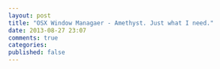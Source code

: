 ```yaml
---
layout: post
title: "OSX Window Managaer - Amethyst. Just what I need."
date: 2013-08-27 23:07
comments: true
categories: 
published: false
---
```

